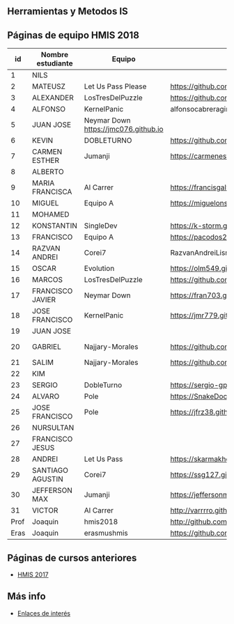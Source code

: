 ﻿## Herramientas y Metodos IS

## Páginas de equipo HMIS 2018

id | Nombre estudiante  | Equipo | Página personal | Repositorio de Web de equipo (sesion04)
-- | ----------------- | ----------------- | ----------------- | -----------------
1 | NILS               |   |   |
2 | MATEUSZ            | Let Us Pass Please | https://github.com/mbereszczuk  | 
3 | ALEXANDER          | LosTresDelPuzzle  | https://github.com/Lilium213  |
4 | ALFONSO            |   KernelPanic|   alfonsocabreragimenez.github.io  |
5 | JUAN JOSE          |   Neymar Down   https://jmc076.github.io  |
6 | KEVIN              |  DOBLETURNO | https://github.com/KevBerja/KevBerja.github.io  |
7 | CARMEN ESTHER      | Jumanji  | https://carmenesther.github.io/  	|
8 | ALBERTO            |   |   |
9 | MARIA FRANCISCA    | Al Carrer | https://francisgalvez.github.io/   |
10 | MIGUEL             | Equipo A  |  https://miguelons11.github.io/  |
11 | MOHAMED            |   |  |
12 | KONSTANTIN         |  SingleDev  |  https://k-storm.github.io  |
13 | FRANCISCO          | Equipo A  |  https://pacodos222.github.io/  |
14 | RAZVAN ANDREI      |Corei7|RazvanAndreiLismanu.github.io  |
15 | OSCAR              | Evolution | https://olm549.github.io  |
16 | MARCOS             |  LosTresDelPuzzle |  https://github.com/marcoslupion  |
17 | FRANCISCO JAVIER   |  Neymar Down |  https://fran703.github.io/fmg703.github.io/  |
18 | JOSE FRANCISCO     |   KernelPanic|  https://jmr779.github.io/   |
19 | JUAN JOSE          |   |    |
20 | GABRIEL            | Najjary-Morales  |  https://github.com/gmc456  | https://github.com/gmc456/najjary-morales
21 | SALIM              | Najjary-Morales  |  https://github.com/lydzje  | 
22 | KIM                |   |   |
23 | SERGIO             | DobleTurno  | https://sergio-gps.github.io/  | 
24 | ALVARO             |  Pole |  https://SnakeDoc12.github.io   |
25 | JOSE FRANCISCO     | Pole | https://jfrz38.github.io/   |
26 | NURSULTAN          |   |   |
27 | FRANCISCO JESUS    |   |   |
28 | ANDREI             | Let Us Pass  |  https://skarmakhovich.github.io  |
29 | SANTIAGO AGUSTIN   | Corei7  | https://ssg127.github.io/   |
30 | JEFFERSON MAX      | Jumanji  |   https://jeffersonmax90.github.io/jeffersontomala.github.io/  |
31 | VICTOR             | Al Carrer |  http://varrrro.github.io  |
Prof | Joaquin | hmis2018 | http://github.com/ualjjcanada  |
Eras | Joaquin | erasmushmis | https://github.com/ualjjcanada  |

## Páginas de cursos anteriores
* [HMIS 2017](index2017.md)

## Más info
* [Enlaces de interés](enlaces.md)
